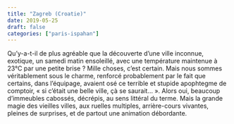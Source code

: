 ```yaml
---
title: "Zagreb (Croatie)"
date: 2019-05-25
draft: false
categories: ["paris-ispahan"]
---
```


Qu’y-a-t-il de plus agréable que la découverte d’une ville inconnue, exotique, un samedi matin ensoleillé, avec une température maintenue à 23°C par une petite brise ? Mille choses, c’est certain. Mais nous sommes véritablement sous le charme, renforcé probablement par le fait que certains, dans l’équipage, avaient osé ce terrible et stupide apophtegme de comptoir, « si c’était une belle ville, çà se saurait… ». Alors oui, beaucoup d’immeubles cabossés, décrépis, au sens littéral du terme. Mais la grande magie des vieilles villes, aux ruelles multiples, arrière-cours vivantes, pleines de surprises, et de partout une animation débordante.
